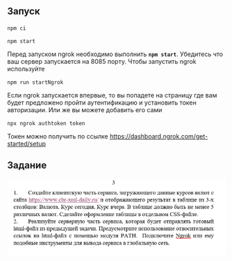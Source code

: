## Запуск 

```
npm ci
```

```
npm start
```
Перед запуском ngrok необходимо  выполнить **`npm start`**. Убедитесь что ваш сервер запускается на 8085 порту. Чтобы запустить ngrok используйте
```
npm run startNgrok
```
Если ngrok запускается впервые, то вы попадете на страницу где вам будет предложено пройти аутентификацию и установить токен авторизации.
Или же вы можете добавить его сами
```
npx ngrok authtoken token
```
Токен можно получить по ссылке https://dashboard.ngrok.com/get-started/setup
## Задание 

![img.png](img.png)